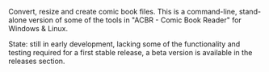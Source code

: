 Convert, resize and create comic book files. This is a command-line, stand-alone version of some of the tools in "ACBR - Comic Book Reader" for Windows & Linux.

State: still in early development, lacking some of the functionality and testing required for a first stable release, a beta version is available in the releases section.
